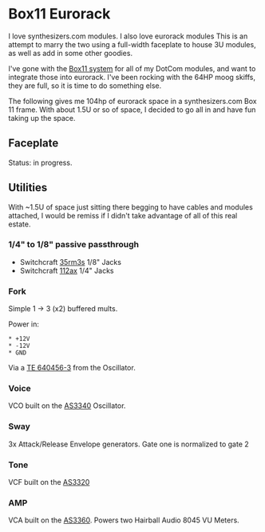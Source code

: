 # Box11 Eurorack

I love synthesizers.com modules. I also love eurorack modules This is an attempt to marry the two using a full-width faceplate to house 3U 
modules, as well as add in some other goodies.

I've gone with the [Box11 system](https://shop.synthesizers.com/products/qcb11) for all of my DotCom modules, and want to integrate those into eurorack. I've been rocking with the 64HP moog skiffs, they are full, so it is time to do something else.

The following gives me 104hp of eurorack space in a synthesizers.com Box 11 frame. With about 1.5U or so of space, I decided to go all in and have fun taking up the space.

## Faceplate

Status: in progress.

## Utilities

With ~1.5U of space just sitting there begging to have cables and modules
attached, I would be remiss if I didn't take advantage of all of this 
real estate.   

### 1/4" to 1/8" passive passthrough

* Switchcraft [35rm3s](https://www.switchcraft.com/3-5mm-stereo-jack-rear-mount-locking-sealed-rohs/35rm3s/) 1/8" Jacks
* Switchcraft [112ax](https://www.switchcraft.com/single-closed-circuit-solder-lug-termination/112ax/) 1/4" Jacks

### Fork

Simple 1 -> 3 (x2) buffered mults.

Power in:

    * +12V
    * -12V
    * GND

Via a [TE 640456-3](https://www.mouser.com/ProductDetail/571-6404563) from the Oscillator.

### Voice

VCO built on the [AS3340](https://www.alfarzpp.lv/eng/sc/AS3340.pdf) Oscillator.

### Sway

3x Attack/Release Envelope generators.
Gate one is normalized to gate 2

### Tone

VCF built on the [AS3320](https://www.alfarzpp.lv/eng/sc/AS3320.pdf)

### AMP

VCA built on the [AS3360](https://www.alfarzpp.lv/eng/sc/AS3360.pdf).
Powers two Hairball Audio 8045 VU Meters.
